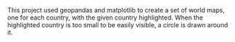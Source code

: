 This project used geopandas and matplotlib to create a set of world maps, one for each country, with the given country highlighted. When the highlighted country is too small to be easily visible, a circle is drawn around it. 

